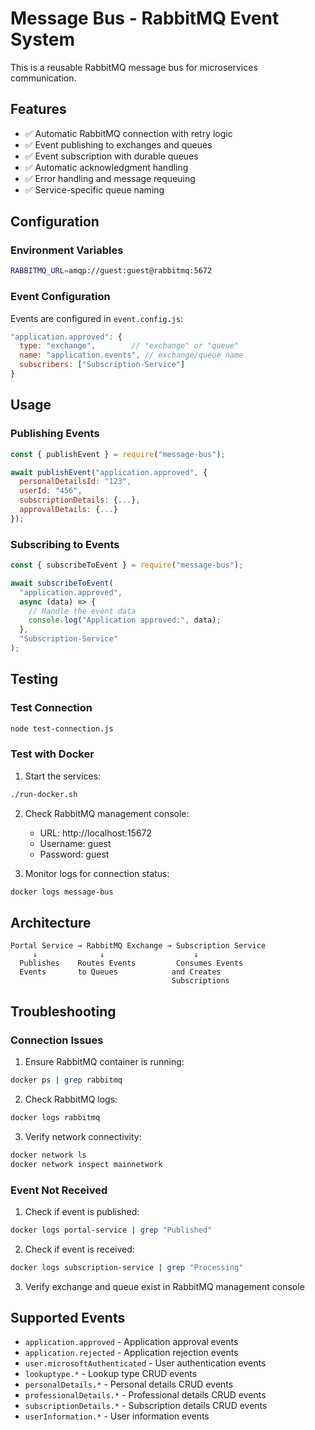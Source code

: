 # Message Bus - RabbitMQ Event System

This is a reusable RabbitMQ message bus for microservices communication.

## Features

- ✅ Automatic RabbitMQ connection with retry logic
- ✅ Event publishing to exchanges and queues
- ✅ Event subscription with durable queues
- ✅ Automatic acknowledgment handling
- ✅ Error handling and message requeuing
- ✅ Service-specific queue naming

## Configuration

### Environment Variables

```bash
RABBITMQ_URL=amqp://guest:guest@rabbitmq:5672
```

### Event Configuration

Events are configured in `event.config.js`:

```javascript
"application.approved": {
  type: "exchange",        // "exchange" or "queue"
  name: "application.events", // exchange/queue name
  subscribers: ["Subscription-Service"]
}
```

## Usage

### Publishing Events

```javascript
const { publishEvent } = require("message-bus");

await publishEvent("application.approved", {
  personalDetailsId: "123",
  userId: "456",
  subscriptionDetails: {...},
  approvalDetails: {...}
});
```

### Subscribing to Events

```javascript
const { subscribeToEvent } = require("message-bus");

await subscribeToEvent(
  "application.approved",
  async (data) => {
    // Handle the event data
    console.log("Application approved:", data);
  },
  "Subscription-Service"
);
```

## Testing

### Test Connection

```bash
node test-connection.js
```

### Test with Docker

1. Start the services:

```bash
./run-docker.sh
```

2. Check RabbitMQ management console:

   - URL: http://localhost:15672
   - Username: guest
   - Password: guest

3. Monitor logs for connection status:

```bash
docker logs message-bus
```

## Architecture

```
Portal Service → RabbitMQ Exchange → Subscription Service
     ↓              ↓                    ↓
  Publishes    Routes Events         Consumes Events
  Events       to Queues            and Creates
                                    Subscriptions
```

## Troubleshooting

### Connection Issues

1. Ensure RabbitMQ container is running:

```bash
docker ps | grep rabbitmq
```

2. Check RabbitMQ logs:

```bash
docker logs rabbitmq
```

3. Verify network connectivity:

```bash
docker network ls
docker network inspect mainnetwork
```

### Event Not Received

1. Check if event is published:

```bash
docker logs portal-service | grep "Published"
```

2. Check if event is received:

```bash
docker logs subscription-service | grep "Processing"
```

3. Verify exchange and queue exist in RabbitMQ management console

## Supported Events

- `application.approved` - Application approval events
- `application.rejected` - Application rejection events
- `user.microsoftAuthenticated` - User authentication events
- `lookuptype.*` - Lookup type CRUD events
- `personalDetails.*` - Personal details CRUD events
- `professionalDetails.*` - Professional details CRUD events
- `subscriptionDetails.*` - Subscription details CRUD events
- `userInformation.*` - User information events
